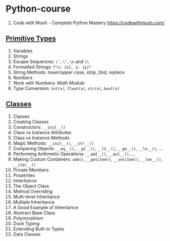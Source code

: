 # Python-course  
1. Code with Mosh - Complete Python Mastery https://codewithmosh.com/  

## [Primitive Types](https://github.com/YuSun058/Python-course/blob/c97d29bf85a050c88928f00d9ddd9a3b111aa838/Primitive%20Types/primitive_types.pdf)
1. Variables
2. Strings
3. Escape Sequences: `\'`,  `\"`,  `\n` and `\\`
4. Formatted Strings:  *`f"x: {x}, y: {y}"`*
5. String Methods: *lower/upper case, strip, find, replace*
6. Numbers
7. Work with Numbers: *Math Module*
8. Type Conversion: *`int(x)`, `float(x)`, `str(x)`, `bool(x)`* 

## [Classes](https://github.com/YuSun058/Python-course/blob/b1957a513e985b967803ad33ab40b83781a5e421/Classes/classes.pdf)
1. Classes
2. Creating Classes
3. Constructors: `__init__()`
4. Class *vs* Instance Attributes
5. Class *vs* Instance Methods
6. Magic Methods: `__init__()`, `__str__()`
7. Comparing Objects: `__eq__()`, `__gt__()`, `__lt__()`, `__ge__()`, `__le__()`, ...
8. Performing Arithmetic Operations: `__add__()`, `__mul__()`, ...
9. Making Custom Containers: `add()`, `__getitem()`, `__setitem()`, `__len__()`, `__iter__()`
10. Private Members
11. Properties
12. Inheritance
13. The Object Class
14. Method Overriding
15. Multi-level Inheritance
16. Multiple Inheritance
17. A Good Example of Inheritance
18. Abstract Base Class
19. Polymorphism
20. Duck Typing
21. Extending Built-in Types
22. Data Classes

